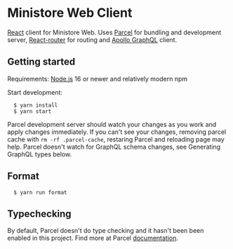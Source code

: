 # Ministore Web Client

[React](https://react.dev/) client for Ministore Web. Uses [Parcel](https://parceljs.org/) for bundling
and development server, [React-router](https://reactrouter.com/en/main) for routing and
[Apollo GraphQL](https://www.apollographql.com/docs/react/) client.

## Getting started

Requirements: [Node.js](https://nodejs.org) 16 or newer and relatively modern npm

Start development:

```
  $ yarn install
  $ yarn start
```

Parcel development server should watch your changes as you work and apply changes immediately. If
you can't see your changes, removing parcel cache with `rm -rf .parcel-cache`, restaring Parcel and
reloading page may help. Parcel doesn't watch for GraphQL schema changes, see Generating GraphQL
types below.

## Format

```
  $ yarn run format
```

## Typechecking

By default, Parcel doesn't do type checking and it hasn't been been enabled in this project. Find
more at Parcel [documentation](https://parceljs.org/languages/typescript/).
